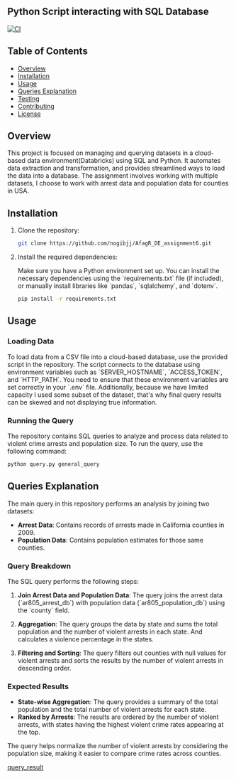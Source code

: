 ## Python Script interacting with SQL Database

[![CI](https://github.com/nogibjj/AfagR_DE_assignment5/actions/workflows/cicd.yml/badge.svg)](https://github.com/nogibjj/AfagR_DE_assignment5/actions/workflows/cicd.yml)


## Table of Contents

- [Overview](#overview)
- [Installation](#installation)
- [Usage](#usage)
- [Queries Explanation](#queries-explanation)
- [Testing](#testing)
- [Contributing](#contributing)
- [License](#license)

## Overview

This project is focused on managing and querying datasets in a cloud-based data environment(Databricks) using SQL and Python. It automates data extraction and transformation, and provides streamlined ways to load the data into a database. The assignment involves working with multiple datasets, I choose to work with arrest data and population data for counties in USA.

## Installation

1. Clone the repository:

   ```bash
   git clone https://github.com/nogibjj/AfagR_DE_assignment6.git
   ```

2. Install the required dependencies:

   Make sure you have a Python environment set up. You can install the necessary dependencies using the \`requirements.txt\` file (if included), or manually install libraries like \`pandas\`, \`sqlalchemy\`, and \`dotenv\`.

   ```bash
   pip install -r requirements.txt
   ```

## Usage

### Loading Data
To load data from a CSV file into a cloud-based database, use the provided script in the repository. The script connects to the database using environment variables such as \`SERVER_HOSTNAME\`, \`ACCESS_TOKEN\`, and \`HTTP_PATH\`. You need to ensure that these environment variables are set correctly in your \`.env\` file.
Additionally, because we have limited capacity I used some subset of the dataset, that's why final query results can be skewed and not displaying true information. 

### Running the Query

The repository contains SQL queries to analyze and process data related to violent crime arrests and population size.
To run the query, use the following command:

```bash
python query.py general_query
```


## Queries Explanation

The main query in this repository performs an analysis by joining two datasets:
- **Arrest Data**: Contains records of arrests made in California counties in 2009.
- **Population Data**: Contains population estimates for those same counties.

### Query Breakdown

The SQL query performs the following steps:
1. **Join Arrest Data and Population Data**: The query joins the arrest data (\`ar805_arrest_db\`) with population data (\`ar805_population_db\`) using the \`county\` field.
   
2. **Aggregation**: The query groups the data by state and sums the total population and the number of violent arrests in each state. And calculates a violence percentage in the states. 

3. **Filtering and Sorting**: The query filters out counties with null values for violent arrests and sorts the results by the number of violent arrests in descending order.



### Expected Results

- **State-wise Aggregation**: The query provides a summary of the total population and the total number of violent arrests for each state.
- **Ranked by Arrests**: The results are ordered by the number of violent arrests, with states having the highest violent crime rates appearing at the top.
  
The query helps normalize the number of violent arrests by considering the population size, making it easier to compare crime rates across counties.

[query_result](query_log.md)
